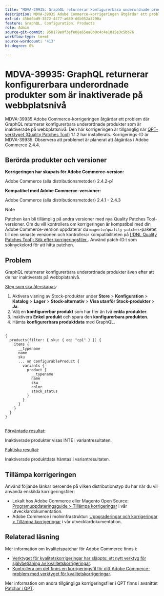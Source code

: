 ```yaml
---
title: "MDVA-39935: GraphQL returnerar konfigurerbara underordnade produkter som är inaktiverade på webbplatsnivå"
description: MDVA-39935 Adobe Commerce-korrigeringen åtgärdar ett problem där GraphQL returnerar konfigurerbara underordnade produkter som är inaktiverade på webbplatsnivå. Den här korrigeringen är tillgänglig när [QPT-verktyget (Quality Patches Tool)](https://devdocs.magento.com/guides/v2.4/comp-mgr/patching.html#mqp) 1.1.2 är installerat. Korrigerings-ID är MDVA-39935. Observera att problemet är planerat att åtgärdas i Adobe Commerce 2.4.4.
exl-id: 45bd6bd9-3572-4477-a689-d6b952a3290a
feature: GraphQL, Configuration, Products
role: Admin
source-git-commit: 958179e0f3efe08e65ea8b0c4c4e1015e3c5bb76
workflow-type: tm+mt
source-wordcount: '413'
ht-degree: 0%

---
```


# MDVA-39935: GraphQL returnerar konfigurerbara underordnade produkter som är inaktiverade på webbplatsnivå

MDVA-39935 Adobe Commerce-korrigeringen åtgärdar ett problem där GraphQL returnerar konfigurerbara underordnade produkter som är inaktiverade på webbplatsnivå. Den här korrigeringen är tillgänglig när [QPT-verktyget (Quality Patches Tool)](https://devdocs.magento.com/guides/v2.4/comp-mgr/patching.html#mqp) 1.1.2 har installerats. Korrigerings-ID är MDVA-39935. Observera att problemet är planerat att åtgärdas i Adobe Commerce 2.4.4.

## Berörda produkter och versioner

**Korrigeringen har skapats för Adobe Commerce-version:**

Adobe Commerce (alla distributionsmetoder) 2.4.2-p1

**Kompatibel med Adobe Commerce-versioner:**

Adobe Commerce (alla distributionsmetoder) 2.4.1 - 2.4.3

>[!NOTE]
>
>Patchen kan bli tillämplig på andra versioner med nya Quality Patches Tool-versioner. Om du vill kontrollera om korrigeringen är kompatibel med din Adobe Commerce-version uppdaterar du `magento/quality-patches`-paketet till den senaste versionen och kontrollerar kompatibiliteten på [[!DNL Quality Patches Tool]: Sök efter korrigeringsfiler ](https://devdocs.magento.com/quality-patches/tool.html#patch-grid). Använd patch-ID:t som söknyckelord för att hitta patchen.

## Problem

GraphQL returnerar konfigurerbara underordnade produkter även efter att de har inaktiverats på webbplatsnivå.

<u>Steg som ska återskapas</u>:

1. Aktivera visning av Stock-produkter under **Store** > **Konfiguration** > **Katalog** > **Lager** > **Stock-alternativ** > **Visa utanför Stock-produkter** > **Ja**.
1. Välj en **konfigurerbar produkt** som har fler än två **enkla produkter**.
1. Inaktivera **Enkel produkt** och spara den **konfigurerbara produkten**.
1. Hämta **konfigurerbara produktdata** med GraphQL.

<pre>
  <code class="language-graphql">
{
  products(filter: { sku: { eq: "cp1" } }) {
    items {
      __typename
      name
      sku
      ... on ConfigurableProduct {
        variants {
          product {
            __typename
            name
            sku
            color
            stock_status
          }
        }
      }
    }
  }
}
</code>
</pre>

<u>Förväntade resultat</u>:

Inaktiverade produkter visas INTE i variantresultaten.

<u>Faktiska resultat</u>:

Inaktiverade produktdata hämtas i variantresultaten.

## Tillämpa korrigeringen

Använd följande länkar beroende på vilken distributionstyp du har när du vill använda enskilda korrigeringsfiler:

* Lokalt hos Adobe Commerce eller Magento Open Source: [Programuppdateringsguide > Tillämpa korrigeringar](https://devdocs.magento.com/guides/v2.4/comp-mgr/patching/mqp.html) i vår utvecklardokumentation.
* Adobe Commerce i molninfrastruktur: [Uppgraderingar och korrigeringar > Tillämpa korrigeringar](https://devdocs.magento.com/cloud/project/project-patch.html) i vår utvecklardokumentation.

## Relaterad läsning

Mer information om kvalitetspatchar för Adobe Commerce finns i:

* [Verktyget för kvalitetskorrigeringar har släppts: ett nytt verktyg för självbetjäning av kvalitetskorrigeringar](/help/announcements/adobe-commerce-announcements/magento-quality-patches-released-new-tool-to-self-serve-quality-patches.md).
* [Kontrollera om det finns en korrigeringsfil för ditt Adobe Commerce-problem med verktyget för kvalitetskorrigeringar](/help/support-tools/patches-available-in-qpt-tool/check-patch-for-magento-issue-with-magento-quality-patches.md).

Mer information om andra tillgängliga korrigeringsfiler i QPT finns i avsnittet [Patchar i QPT](https://support.magento.com/hc/en-us/sections/360010506631-Patches-available-in-QPT-tool-).
